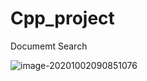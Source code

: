 # Cpp_project
Documemt Search



![image-20201002090851076](C:\Users\飞龙\AppData\Roaming\Typora\typora-user-images\image-20201002090851076.png)